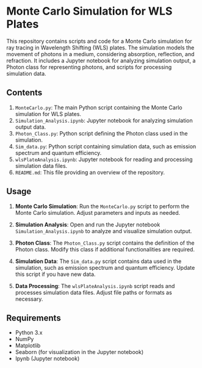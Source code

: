 # Monte Carlo Simulation for WLS Plates

This repository contains scripts and code for a Monte Carlo simulation for ray tracing in Wavelength Shifting (WLS) plates. 
The simulation models the movement of photons in a medium, considering absorption, reflection, and refraction. 
It includes a Jupyter notebook for analyzing simulation output, a Photon class for representing photons, and scripts for processing simulation data.

## Contents

1. `MonteCarlo.py`: The main Python script containing the Monte Carlo simulation for WLS plates.
2. `Simulation_Analysis.ipynb`: Jupyter notebook for analyzing simulation output data.
3. `Photon_Class.py`: Python script defining the Photon class used in the simulation.
4. `Sim_data.py`: Python script containing simulation data, such as emission spectrum and quantum efficiency.
5. `wlsPlateAnalysis.ipynb`: Jupyter notebook for reading and processing simulation data files.
6. `README.md`: This file providing an overview of the repository.

## Usage

1. **Monte Carlo Simulation**: Run the `MonteCarlo.py` script to perform the Monte Carlo simulation. Adjust parameters and inputs as needed.

2. **Simulation Analysis**: Open and run the Jupyter notebook `Simulation_Analysis.ipynb` to analyze and visualize simulation output.

3. **Photon Class**: The `Photon_Class.py` script contains the definition of the Photon class. Modify this class if additional functionalities are required.

4. **Simulation Data**: The `Sim_data.py` script contains data used in the simulation, such as emission spectrum and quantum efficiency. Update this script if you have new data.

5. **Data Processing**: The `wlsPlateAnalysis.ipynb` script reads and processes simulation data files. Adjust file paths or formats as necessary.

## Requirements

- Python 3.x
- NumPy
- Matplotlib
- Seaborn (for visualization in the Jupyter notebook)
- Ipynb (Jupyter notebook)
